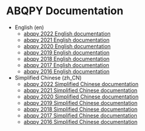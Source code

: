# ABQPY Documentation

- English (en)
  - [abqpy 2022 English documentation](/en/2022/)
  - [abqpy 2021 English documentation](/en/2021/)
  - [abqpy 2020 English documentation](/en/2020/)
  - [abqpy 2019 English documentation](/en/2019/)
  - [abqpy 2018 English documentation](/en/2018/)
  - [abqpy 2017 English documentation](/en/2017/)
  - [abqpy 2016 English documentation](/en/2016/)
- Simplified Chinese (zh_CN)
  - [abqpy 2022 Simplified Chinese documentation](/zh_CN/2022/)
  - [abqpy 2021 Simplified Chinese documentation](/zh_CN/2021/)
  - [abqpy 2020 Simplified Chinese documentation](/zh_CN/2020/)
  - [abqpy 2019 Simplified Chinese documentation](/zh_CN/2019/)
  - [abqpy 2018 Simplified Chinese documentation](/zh_CN/2018/)
  - [abqpy 2017 Simplified Chinese documentation](/zh_CN/2017/)
  - [abqpy 2016 Simplified Chinese documentation](/zh_CN/2016/)
